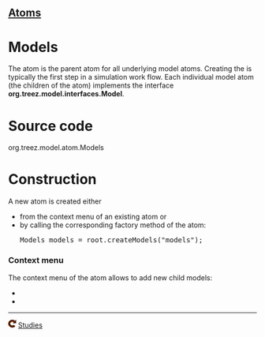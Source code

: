 [Atoms](../../atoms.md)
----

# Models

The <a class="models"></a> atom is the parent atom for all underlying model atoms. Creating the <a class="models"></a> is 
typically the first step in a simulation work flow. Each individual model atom (the children of the <a class="models"></a> atom)
implements the interface <b>org.treez.model.interfaces.Model</b>.

# Source code

org.treez.model.atom.Models

# Construction

A new <a class="models"></a> atom is created either 
<ul>
	<li>from the context menu of an existing <a class="root"></a> atom or 
	</li>
	<li>by calling the corresponding factory method of the <a class="root"></a> atom:	
	<pre class="prettyprint">Models models = root.createModels("models");</pre>	     
	</li>
</ul>

<H3>Context menu</H3>

The context menu of the <a class="models"></a> atom allows to add new child models: 
<ul>
<li><a class = "genericInputModel"></a></li>
<li><a class = "executable"> </a></li>
</ul>

----
![Studies](../../../icons/studies.png) [Studies](../study/studies.md)
